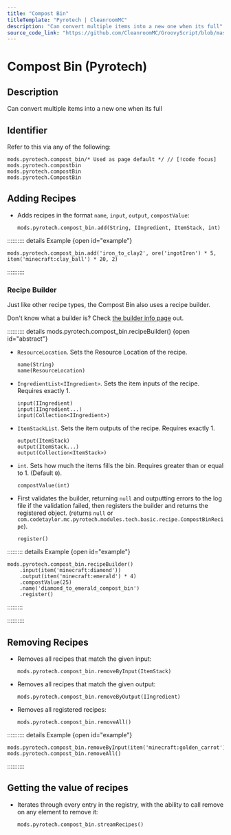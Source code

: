 ```yaml
---
title: "Compost Bin"
titleTemplate: "Pyrotech | CleanroomMC"
description: "Can convert multiple items into a new one when its full"
source_code_link: "https://github.com/CleanroomMC/GroovyScript/blob/master/src/main/java/com/cleanroommc/groovyscript/compat/mods/pyrotech/CompostBin.java"
---
```


# Compost Bin (Pyrotech)

## Description

Can convert multiple items into a new one when its full

## Identifier

Refer to this via any of the following:

```groovy:no-line-numbers {1}
mods.pyrotech.compost_bin/* Used as page default */ // [!code focus]
mods.pyrotech.compostbin
mods.pyrotech.compostBin
mods.pyrotech.CompostBin
```


## Adding Recipes

- Adds recipes in the format `name`, `input`, `output`, `compostValue`:

    ```groovy:no-line-numbers
    mods.pyrotech.compost_bin.add(String, IIngredient, ItemStack, int)
    ```

:::::::::: details Example {open id="example"}
```groovy:no-line-numbers
mods.pyrotech.compost_bin.add('iron_to_clay2', ore('ingotIron') * 5, item('minecraft:clay_ball') * 20, 2)
```

::::::::::

### Recipe Builder

Just like other recipe types, the Compost Bin also uses a recipe builder.

Don't know what a builder is? Check [the builder info page](../../introduction/builder.md) out.

:::::::::: details mods.pyrotech.compost_bin.recipeBuilder() {open id="abstract"}
- `ResourceLocation`. Sets the Resource Location of the recipe.

    ```groovy:no-line-numbers
    name(String)
    name(ResourceLocation)
    ```

- `IngredientList<IIngredient>`. Sets the item inputs of the recipe. Requires exactly 1.

    ```groovy:no-line-numbers
    input(IIngredient)
    input(IIngredient...)
    input(Collection<IIngredient>)
    ```

- `ItemStackList`. Sets the item outputs of the recipe. Requires exactly 1.

    ```groovy:no-line-numbers
    output(ItemStack)
    output(ItemStack...)
    output(Collection<ItemStack>)
    ```

- `int`. Sets how much the items fills the bin. Requires greater than or equal to 1. (Default `0`).

    ```groovy:no-line-numbers
    compostValue(int)
    ```

- First validates the builder, returning `null` and outputting errors to the log file if the validation failed, then registers the builder and returns the registered object. (returns `null` or `com.codetaylor.mc.pyrotech.modules.tech.basic.recipe.CompostBinRecipe`).

    ```groovy:no-line-numbers
    register()
    ```

::::::::: details Example {open id="example"}
```groovy:no-line-numbers
mods.pyrotech.compost_bin.recipeBuilder()
    .input(item('minecraft:diamond'))
    .output(item('minecraft:emerald') * 4)
    .compostValue(25)
    .name('diamond_to_emerald_compost_bin')
    .register()
```

:::::::::

::::::::::

## Removing Recipes

- Removes all recipes that match the given input:

    ```groovy:no-line-numbers
    mods.pyrotech.compost_bin.removeByInput(ItemStack)
    ```

- Removes all recipes that match the given output:

    ```groovy:no-line-numbers
    mods.pyrotech.compost_bin.removeByOutput(IIngredient)
    ```

- Removes all registered recipes:

    ```groovy:no-line-numbers
    mods.pyrotech.compost_bin.removeAll()
    ```

:::::::::: details Example {open id="example"}
```groovy:no-line-numbers
mods.pyrotech.compost_bin.removeByInput(item('minecraft:golden_carrot'))
mods.pyrotech.compost_bin.removeAll()
```

::::::::::

## Getting the value of recipes

- Iterates through every entry in the registry, with the ability to call remove on any element to remove it:

    ```groovy:no-line-numbers
    mods.pyrotech.compost_bin.streamRecipes()
    ```
